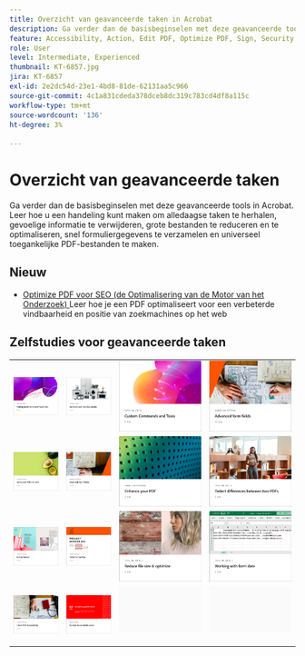 ```yaml
---
title: Overzicht van geavanceerde taken in Acrobat
description: Ga verder dan de basisbeginselen met deze geavanceerde tools in Acrobat
feature: Accessibility, Action, Edit PDF, Optimize PDF, Sign, Security
role: User
level: Intermediate, Experienced
thumbnail: KT-6857.jpg
jira: KT-6857
exl-id: 2e2dc54d-23e1-4bd8-81de-62131aa5c966
source-git-commit: 4c1a831cdeda378dceb8dc319c783cd4df8a115c
workflow-type: tm+mt
source-wordcount: '136'
ht-degree: 3%

---
```


# Overzicht van geavanceerde taken

Ga verder dan de basisbeginselen met deze geavanceerde tools in Acrobat. Leer hoe u een handeling kunt maken om alledaagse taken te herhalen, gevoelige informatie te verwijderen, grote bestanden te reduceren en te optimaliseren, snel formuliergegevens te verzamelen en universeel toegankelijke PDF-bestanden te maken.

## Nieuw

* [ Optimize PDF voor SEO (de Optimalisering van de Motor van het Onderzoek) ](optimizeseo.md)
Leer hoe je een PDF optimaliseert voor een verbeterde vindbaarheid en positie van zoekmachines op het web

## Zelfstudies voor geavanceerde taken

<table style="table-layout:fixed">
<tr>
  <td>
    <a href="bookmarks.md">
      <img alt="Bladwijzers en hyperlinks toevoegen" src="../assets/bookmarks.png" />
    </a>
  </td>
  <td>
    <a href="optimizescan.md">
      <img alt="Gescande documenten optimaliseren" src="../assets/optimize.png" />
    </a>
  </td>
  <td>
    <a href="custom.md">
      <img alt="Aangepaste opdrachten en gereedschappen" src="../assets/custom-commands.png" />
    </a>
  </td>
  <td>
    <a href="advancedforms.md">
      <img alt="Geavanceerde formuliervelden" src="../assets/advanced-forms.png" />
    </a>
  </td>
</tr>
<tr>
 <td>
    <a href="optimizeseo.md">
      <img alt="Optimize PDF voor SEO (Search Engine Optimization)" src="../assets/seo.png" />
    </a>
  </td>
  <td>
    <a href="workforms.md">
      <img alt="Werken met formuliervelden" src="../assets/work-forms.png" />
    </a>
  </td>
  <td>
    <a href="enhance.md">
      <img alt="Verbeter je PDF" src="../assets/enhance.png" />
    </a>
  </td>
 <td>
    <a href="compare.md">
      <img alt="Verschillen tussen twee PDF detecteren" src="../assets/compare.png" />
    </a>
  </td>
</tr>
<tr>
  <td>
    <a href="action.md">
      <img alt="Action Wizard" src="../assets/action-wizard.png" />
    </a>
  </td>
  <td>
    <a href="redact.md">
      <img alt="Redigeren en ontsmetten" src="../assets/redact.png" />
    </a>
  </td>
 <td>
    <a href="reduce.md">
      <img alt="Bestanden verkleinen en optimaliseren" src="../assets/reduce.png" />
    </a>
  </td>
  <td>
    <a href="formdata.md">
      <img alt="Action Wizard" src="../assets/form-data.png" />
    </a>
  </td>
</tr>
<tr>
 <td>
    <a href="accessibility.md">
      <img alt="Toegankelijkheid PDF controleren" src="../assets/accessibility.png" />
    </a>
  </td>
 <td>
    <a href="accessibility-series.md">
      <img alt="Toegankelijke PDF-bestanden voorbereiden" src="../assets/accessibility-series.png" />
    </a>
  </td>
  <td>
   <img alt="Spacer" src="../assets/Grayspacer.png" />
    <div>
    <br>
  </td> 
  <td>
   <img alt="Spacer" src="../assets/Grayspacer.png" />
    <div>
    <br>
  </td>  
</tr>
</table>
